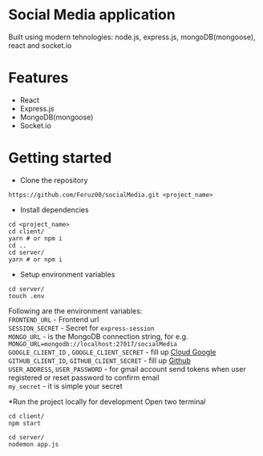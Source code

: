 # Social Media application

Built using modern tehnologies: node.js, express.js, mongoDB(mongoose), react and socket.io

# Features
* React
* Express.js
* MongoDB(mongoose)
* Socket.io

# Getting started
* Clone the repository
```
https://github.com/Feruz00/socialMedia.git <project_name>
```
* Install dependencies
```
cd <project_name>
cd client/
yarn # or npm i
cd ..
cd server/
yarn # or npm i
```
* Setup environment variables

```
cd server/
touch .env 
```
Following are the environment variables:<br />
`FRONTEND_URL` - Frontend url <br />
`SESSION_SECRET` - Secret for `express-session` <br />
`MONGO_URL` - is the MongoDB connection string, for e.g. `MONGO_URL=mongodb://localhost:27017/socialMedia` <br />
`GOOGLE_CLIENT_ID` , `GOOGLE_CLIENT_SECRET` - fill up [Cloud Google](https://console.cloud.google.com/) <br />
 `GITHUB_CLIENT_ID`, `GITHUB_CLIENT_SECRET` - fill up [Github](https://github.com) <br />
`USER_ADDRESS`, `USER_PASSWORD` - for gmail account send tokens when user registered or reset password to confirm email <br />
`my_secret` - it is simple your secret <br />

*Run the project locally for development
Open two terminal
```
cd client/
npm start
```

```
cd server/
nodemon app.js
```
